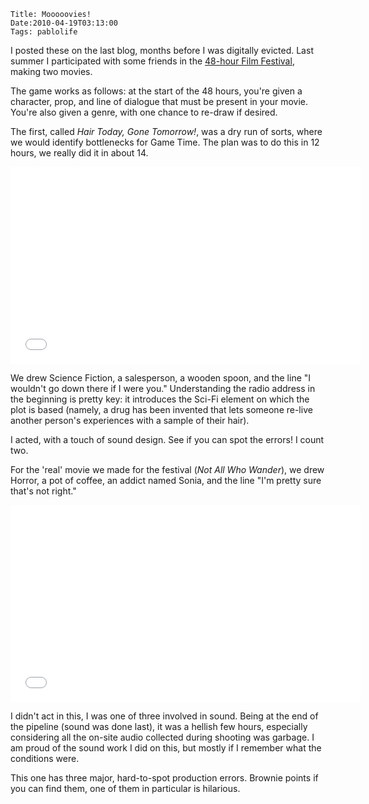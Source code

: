     Title: Mooooovies!
    Date:2010-04-19T03:13:00
    Tags: pablolife

I posted these on the last blog, months before I was digitally evicted.
Last summer I participated with some friends in the [48-hour Film Festival][1],
making two movies.

The game works as follows: at the start of the 48 hours, you're given a
character, prop, and line of dialogue that must be present in your movie.
You're also given a genre, with one chance to re-draw if desired.

The first, called _Hair Today, Gone Tomorrow!_, was a dry run of sorts, where
we would identify bottlenecks for Game Time. The plan was to do this in 12
hours, we really did it in about 14.

<iframe width="560" height="315" src="//www.youtube.com/embed/Euks_k3rx14" frameborder="0" allowfullscreen></iframe>

We drew Science Fiction, a salesperson, a wooden spoon, and the line "I
wouldn't go down there if I were you." Understanding the radio address in the
beginning is pretty key: it introduces the Sci-Fi element on which the plot is
based (namely, a drug has been invented that lets someone re-live another
person's experiences with a sample of their hair).

I acted, with a touch of sound design. See if you can spot the errors! I count
two.

For the 'real' movie we made for the festival (_Not All Who Wander_), we drew
Horror, a pot of coffee, an addict named Sonia, and the line "I'm pretty sure
that's not right."

<iframe width="560" height="315" src="//www.youtube.com/embed/pImhkZ0shts" frameborder="0" allowfullscreen></iframe>

I didn't act in this, I was one of three involved in sound. Being at the end
of the pipeline (sound was done last), it was a hellish few hours, especially
considering all the on-site audio collected during shooting was garbage. I am
proud of the sound work I did on this, but mostly if I remember what the
conditions were.

This one has three major, hard-to-spot production errors. Brownie points if
you can find them, one of them in particular is hilarious.

   [1]: http://www.48.tv
